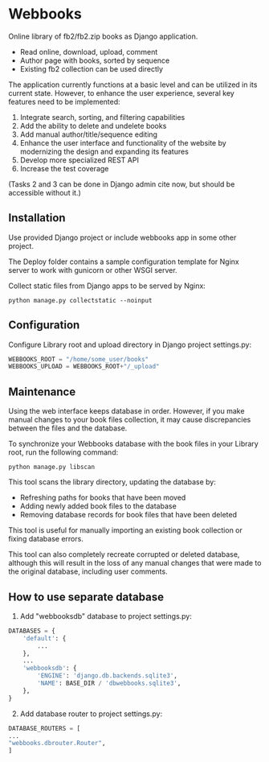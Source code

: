 # Webbooks

Online library of fb2/fb2.zip books as Django application.

- Read online, download, upload, comment
- Author page with books, sorted by sequence
- Existing fb2 collection can be used directly

The application currently functions at a basic level and can be utilized
in its current state. However, to enhance the user experience, several
key features need to be implemented:

1. Integrate search, sorting, and filtering capabilities
2. Add the ability to delete and undelete books
3. Add manual author/title/sequence editing
4. Enhance the user interface and functionality of the website by
    modernizing the design and expanding its features
5. Develop more specialized REST API
6. Increase the test coverage

(Tasks 2 and 3 can be done in Django admin cite now, but should be
accessible without it.)



## Installation

Use provided Django project or include webbooks app in some other project.

The Deploy folder contains a sample configuration template for Nginx
server to work with gunicorn or other WSGI server.

Collect static files from Django apps to be served by Nginx:
```
python manage.py collectstatic --noinput
```



## Configuration

Configure Library root and upload directory in Django project settings.py:
```python
WEBBOOKS_ROOT = "/home/some_user/books"
WEBBOOKS_UPLOAD = WEBBOOKS_ROOT+"/_upload"
```


## Maintenance

Using the web interface keeps database in order. However, if you make
manual changes to your book files collection, it may cause discrepancies
between the files and the database.

To synchronize your Webbooks database with the book files in your
Library root, run the following command:

```
python manage.py libscan
```

This tool scans the library directory, updating the database by:

- Refreshing paths for books that have been moved
- Adding newly added book files to the database
- Removing database records for book files that have been deleted

This tool is useful for manually importing an existing book collection
or fixing database errors.

This tool can also completely recreate corrupted or deleted database,
although this will result in the loss of any manual changes that were
made to the original database, including user comments.



## How to use separate database

1. Add "webbooksdb" database to project settings.py:
```python
DATABASES = {
    'default': {
        ...
    },
    ...
    'webbooksdb': {
        'ENGINE': 'django.db.backends.sqlite3',
        'NAME': BASE_DIR / 'dbwebbooks.sqlite3',
    },
}
```

2. Add database router to project settings.py:

```python
DATABASE_ROUTERS = [
...
"webbooks.dbrouter.Router",
]
```
